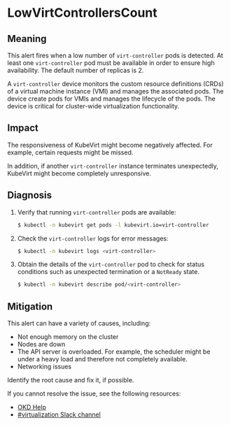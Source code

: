 # LowVirtControllersCount

## Meaning

This alert fires when a low number of `virt-controller` pods is detected. At
least one `virt-controller` pod must be available in order to ensure high
availability. The default number of replicas is 2.

A `virt-controller` device monitors the custom resource definitions (CRDs) of a
virtual machine instance (VMI) and manages the associated pods. The device
create pods for VMIs and manages the lifecycle of the pods. The device is
critical for cluster-wide virtualization functionality.

## Impact

The responsiveness of KubeVirt might become negatively affected. For example,
certain requests might be missed.

In addition, if another `virt-controller` instance terminates unexpectedly,
KubeVirt might become completely unresponsive.

## Diagnosis

1. Verify that running `virt-controller` pods are available:

   ```bash
   $ kubectl -n kubevirt get pods -l kubevirt.io=virt-controller
   ```

2. Check the `virt-controller` logs for error messages:

   ```bash
   $ kubectl -n kubevirt logs <virt-controller>
   ```

3. Obtain the details of the `virt-controller` pod to check for status
conditions such as unexpected termination or a `NotReady` state.

   ```bash
   $ kubectl -n kubevirt describe pod/<virt-controller>
   ```

## Mitigation

This alert can have a variety of causes, including:

- Not enough memory on the cluster
- Nodes are down
- The API server is overloaded. For example, the scheduler might be under a
heavy load and therefore not completely available.
- Networking issues

Identify the root cause and fix it, if possible.

<!--DS: If you cannot resolve the issue, log in to the
link:https://access.redhat.com[Customer Portal] and open a support case,
attaching the artifacts gathered during the diagnosis procedure.-->
<!--USstart-->
If you cannot resolve the issue, see the following resources:

- [OKD Help](https://okd.io/docs/community/help/)
- [#virtualization Slack channel](https://kubernetes.slack.com/channels/virtualization)
<!--USend-->
